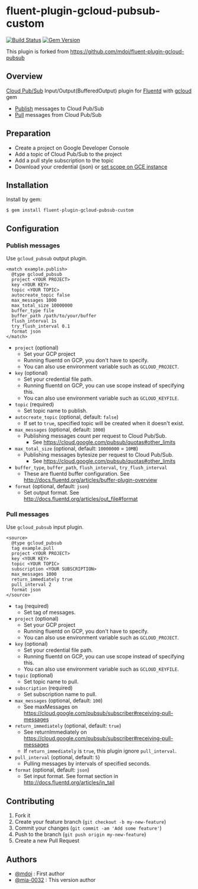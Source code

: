 # fluent-plugin-gcloud-pubsub-custom

[![Build Status](https://travis-ci.org/mia-0032/fluent-plugin-gcloud-pubsub-custom.svg?branch=master)](https://travis-ci.org/mia-0032/fluent-plugin-gcloud-pubsub-custom)
[![Gem Version](https://badge.fury.io/rb/fluent-plugin-gcloud-pubsub-custom.svg)](http://badge.fury.io/rb/fluent-plugin-gcloud-pubsub-custom)

This plugin is forked from https://github.com/mdoi/fluent-plugin-gcloud-pubsub

## Overview

[Cloud Pub/Sub](https://cloud.google.com/pubsub/) Input/Output(BufferedOutput) plugin for [Fluentd](http://www.fluentd.org/) with [gcloud](https://googlecloudplatform.github.io/gcloud-ruby/) gem

- [Publish](https://googlecloudplatform.github.io/gcloud-ruby/docs/v0.12.2/Gcloud/Pubsub/Topic.html#publish-instance_method) messages to Cloud Pub/Sub
- [Pull](https://googlecloudplatform.github.io/gcloud-ruby/docs/v0.12.2/Gcloud/Pubsub/Subscription.html#pull-instance_method) messages from Cloud Pub/Sub

## Preparation

- Create a project on Google Developer Console
- Add a topic of Cloud Pub/Sub to the project
- Add a pull style subscription to the topic
- Download your credential (json) or [set scope on GCE instance](https://cloud.google.com/compute/docs/api/how-tos/authorization)

## Installation

Install by gem:

```shell
$ gem install fluent-plugin-gcloud-pubsub-custom
```

## Configuration

### Publish messages

Use `gcloud_pubsub` output plugin.

```
<match example.publish>
  @type gcloud_pubsub
  project <YOUR PROJECT>
  key <YOUR KEY>
  topic <YOUR TOPIC>
  autocreate_topic false
  max_messages 1000
  max_total_size 10000000
  buffer_type file
  buffer_path /path/to/your/buffer
  flush_interval 1s
  try_flush_interval 0.1
  format json
</match>
```

- `project` (optional)
  - Set your GCP project
  - Running fluentd on GCP, you don't have to specify.
  - You can also use environment variable such as `GCLOUD_PROJECT`.
- `key` (optional)
  - Set your credential file path.
  - Running fluentd on GCP, you can use scope instead of specifying this.
  - You can also use environment variable such as `GCLOUD_KEYFILE`.
- `topic` (required)
  - Set topic name to publish.
- `autocreate_topic` (optional, default: `false`)
  - If set to `true`, specified topic will be created when it doesn't exist.
- `max_messages` (optional, default: `1000`)
  - Publishing messages count per request to Cloud Pub/Sub.
    - See https://cloud.google.com/pubsub/quotas#other_limits
- `max_total_size` (optional, default: `10000000` = `10MB`)
  - Publishing messages bytesize per request to Cloud Pub/Sub.
    - See https://cloud.google.com/pubsub/quotas#other_limits
- `buffer_type`, `buffer_path`, `flush_interval`, `try_flush_interval`
  - These are fluentd buffer configuration. See http://docs.fluentd.org/articles/buffer-plugin-overview
- `format` (optional, default: `json`)
  - Set output format. See http://docs.fluentd.org/articles/out_file#format

### Pull messages

Use `gcloud_pubsub` input plugin.

```
<source>
  @type gcloud_pubsub
  tag example.pull
  project <YOUR PROJECT>
  key <YOUR KEY>
  topic <YOUR TOPIC>
  subscription <YOUR SUBSCRIPTION>
  max_messages 1000
  return_immediately true
  pull_interval 2
  format json
</source>
```

- `tag` (required)
  - Set tag of messages.
- `project` (optional)
  - Set your GCP project
  - Running fluentd on GCP, you don't have to specify.
  - You can also use environment variable such as `GCLOUD_PROJECT`.
- `key` (optional)
  - Set your credential file path.
  - Running fluentd on GCP, you can use scope instead of specifying this.
  - You can also use environment variable such as `GCLOUD_KEYFILE`.
- `topic` (optional)
  - Set topic name to pull.
- `subscription` (required)
  - Set subscription name to pull.
- `max_messages` (optional, default: `100`)
  - See maxMessages on https://cloud.google.com/pubsub/subscriber#receiving-pull-messages
- `return_immediately` (optional, default: `true`)
  - See returnImmediately on https://cloud.google.com/pubsub/subscriber#receiving-pull-messages
  - If `return_immediately` is `true`, this plugin ignore `pull_interval`.
- `pull_interval` (optional, default: `5`)
  - Pulling messages by intervals of specified seconds.
- `format` (optional, default: `json`)
  - Set input format. See format section in http://docs.fluentd.org/articles/in_tail

## Contributing

1. Fork it
2. Create your feature branch (`git checkout -b my-new-feature`)
3. Commit your changes (`git commit -am 'Add some feature'`)
4. Push to the branch (`git push origin my-new-feature`)
5. Create a new Pull Request

## Authors

- [@mdoi](https://github.com/mdoi) : First author
- [@mia-0032](https://github.com/mia-0032) : This version author
